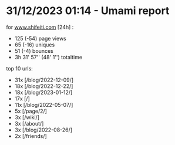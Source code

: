 # 31/12/2023 01:14 - Umami report
for www.shifeiti.com [24h] :

 - 125 (-54) page views
 - 65 (-16) uniques
 - 51 (-4) bounces
 - 3h 31' 57'' (48' 1'') totaltime


top 10 urls:
 - 31x [/blog/2022-12-09/]
 - 18x [/blog/2022-12-22/]
 - 18x [/blog/2023-01-12/]
 - 17x [/]
 - 11x [/blog/2022-05-07/]
 - 5x [/page/2/]
 - 3x [/wiki/]
 - 3x [/about/]
 - 3x [/blog/2022-08-26/]
 - 2x [/friends/]


